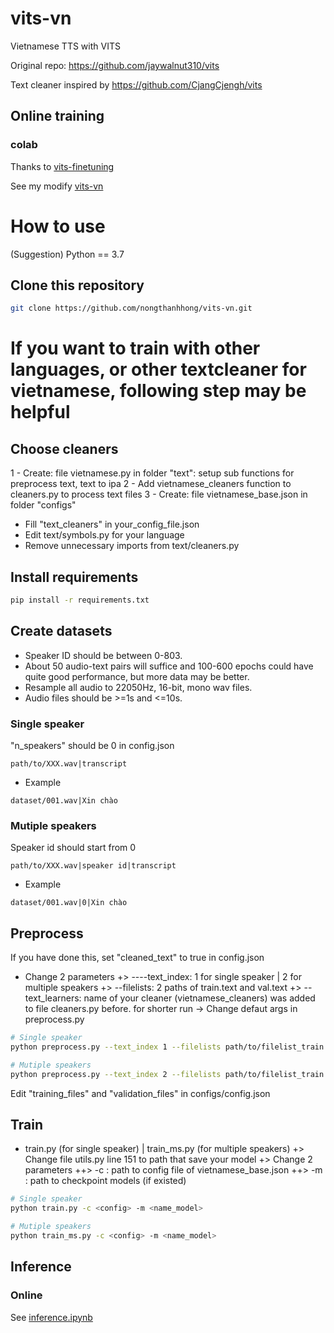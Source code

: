 # vits-vn
 Vietnamese TTS  with VITS

Original repo: https://github.com/jaywalnut310/vits

Text cleaner inspired by https://github.com/CjangCjengh/vits
## Online training
### colab
Thanks to [vits-finetuning](https://github.com/SayaSS/vits-finetuning)

See my modify [vits-vn](https://colab.research.google.com/drive/1H1u-NTGMMz61uOypK4u6vyJl7DD19-0k?usp=share_link)

# How to use
(Suggestion) Python == 3.7
## Clone this repository
```sh
git clone https://github.com/nongthanhhong/vits-vn.git
```
# If you want to train with other languages, or other textcleaner for vietnamese, following step may be helpful
## Choose cleaners

1 - Create: file vietnamese.py in folder "text": setup sub functions for preprocess text, text to ipa 
2 - Add vietnamese_cleaners function to cleaners.py to process text files
3 - Create: file vietnamese_base.json in folder "configs"

- Fill "text_cleaners" in your_config_file.json
- Edit text/symbols.py for your language
- Remove unnecessary imports from text/cleaners.py

## Install requirements
```sh
pip install -r requirements.txt
```
## Create datasets
- Speaker ID should be between 0-803.
- About 50 audio-text pairs will suffice and 100-600 epochs could have quite good performance, but more data may be better. 
- Resample all audio to 22050Hz, 16-bit, mono wav files.
- Audio files should be >=1s and <=10s.
### Single speaker
"n_speakers" should be 0 in config.json
```
path/to/XXX.wav|transcript
```
- Example
```
dataset/001.wav|Xin chào
```
### Mutiple speakers
Speaker id should start from 0 
```
path/to/XXX.wav|speaker id|transcript
```
- Example
```
dataset/001.wav|0|Xin chào
```
## Preprocess
If you have done this, set "cleaned_text" to true in config.json

- Change 2 parameters
  +> ----text_index: 1 for single speaker | 2 for multiple speakers
  +> --filelists: 2 paths of train.text and val.text
  +> --text_learners: name of your cleaner (vietnamese_cleaners) was added to file cleaners.py before.
  for shorter run -> Change defaut args in preprocess.py 
```sh
# Single speaker
python preprocess.py --text_index 1 --filelists path/to/filelist_train.txt path/to/filelist_val.txt

# Mutiple speakers
python preprocess.py --text_index 2 --filelists path/to/filelist_train.txt path/to/filelist_val.txt
```
Edit "training_files" and "validation_files" in configs/config.json
<!-- ## Build monotonic alignment search
```sh
cd monotonic_align
python setup.py build_ext --inplace
cd ..
``` -->
## Train

- train.py (for single speaker) | train_ms.py (for multiple speakers) 
  +> Change file utils.py line 151 to path that save your model
  +> Change 2 parameters 
    ++> -c : path to config file of vietnamese_base.json
    ++> -m : path to checkpoint models (if existed)

```sh
# Single speaker
python train.py -c <config> -m <name_model>

# Mutiple speakers
python train_ms.py -c <config> -m <name_model>
```
## Inference
### Online
See [inference.ipynb](https://colab.research.google.com/drive/1H1u-NTGMMz61uOypK4u6vyJl7DD19-0k?usp=share_link)

